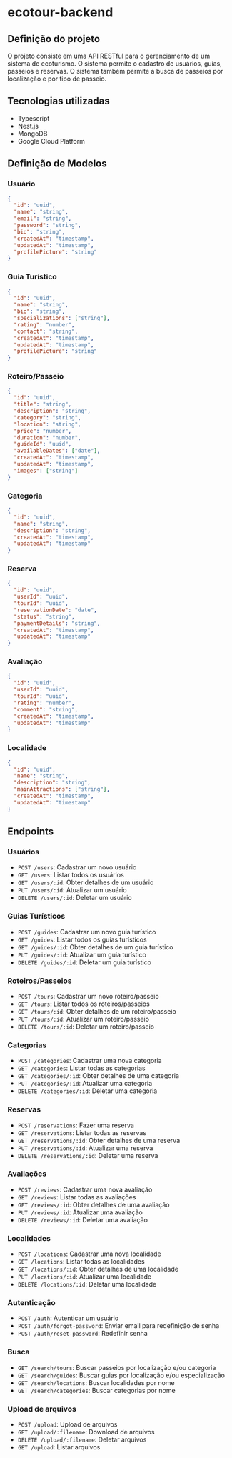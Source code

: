 # ecotour-backend

## Definição do projeto

O projeto consiste em uma API RESTful para o gerenciamento de um sistema de ecoturismo. O sistema permite o cadastro de usuários, guias, passeios e reservas. O sistema também permite a busca de passeios por localização e por tipo de passeio.

## Tecnologias utilizadas

- Typescript
- Nest.js
- MongoDB
- Google Cloud Platform

## Definição de Modelos

### Usuário

```json
{
  "id": "uuid",
  "name": "string",
  "email": "string",
  "password": "string",
  "bio": "string",
  "createdAt": "timestamp",
  "updatedAt": "timestamp",
  "profilePicture": "string"
}
```

### Guia Turístico

```json
{
  "id": "uuid",
  "name": "string",
  "bio": "string",
  "specializations": ["string"],
  "rating": "number",
  "contact": "string",
  "createdAt": "timestamp",
  "updatedAt": "timestamp",
  "profilePicture": "string"
}
```

### Roteiro/Passeio

```json
{
  "id": "uuid",
  "title": "string",
  "description": "string",
  "category": "string",
  "location": "string",
  "price": "number",
  "duration": "number",
  "guideId": "uuid",
  "availableDates": ["date"],
  "createdAt": "timestamp",
  "updatedAt": "timestamp",
  "images": ["string"]
}
```

### Categoria

```json
{
  "id": "uuid",
  "name": "string",
  "description": "string",
  "createdAt": "timestamp",
  "updatedAt": "timestamp"
}
```

### Reserva

```json
{
  "id": "uuid",
  "userId": "uuid",
  "tourId": "uuid",
  "reservationDate": "date",
  "status": "string",
  "paymentDetails": "string",
  "createdAt": "timestamp",
  "updatedAt": "timestamp"
}
```

### Avaliação

```json
{
  "id": "uuid",
  "userId": "uuid",
  "tourId": "uuid",
  "rating": "number",
  "comment": "string",
  "createdAt": "timestamp",
  "updatedAt": "timestamp"
}
```

### Localidade

```json
{
  "id": "uuid",
  "name": "string",
  "description": "string",
  "mainAttractions": ["string"],
  "createdAt": "timestamp",
  "updatedAt": "timestamp"
}
```

## Endpoints

### Usuários

- `POST /users`: Cadastrar um novo usuário
- `GET /users`: Listar todos os usuários
- `GET /users/:id`: Obter detalhes de um usuário
- `PUT /users/:id`: Atualizar um usuário
- `DELETE /users/:id`: Deletar um usuário

### Guias Turísticos

- `POST /guides`: Cadastrar um novo guia turístico
- `GET /guides`: Listar todos os guias turísticos
- `GET /guides/:id`: Obter detalhes de um guia turístico
- `PUT /guides/:id`: Atualizar um guia turístico
- `DELETE /guides/:id`: Deletar um guia turístico

### Roteiros/Passeios

- `POST /tours`: Cadastrar um novo roteiro/passeio
- `GET /tours`: Listar todos os roteiros/passeios
- `GET /tours/:id`: Obter detalhes de um roteiro/passeio
- `PUT /tours/:id`: Atualizar um roteiro/passeio
- `DELETE /tours/:id`: Deletar um roteiro/passeio

### Categorias

- `POST /categories`: Cadastrar uma nova categoria
- `GET /categories`: Listar todas as categorias
- `GET /categories/:id`: Obter detalhes de uma categoria
- `PUT /categories/:id`: Atualizar uma categoria
- `DELETE /categories/:id`: Deletar uma categoria

### Reservas

- `POST /reservations`: Fazer uma reserva
- `GET /reservations`: Listar todas as reservas
- `GET /reservations/:id`: Obter detalhes de uma reserva
- `PUT /reservations/:id`: Atualizar uma reserva
- `DELETE /reservations/:id`: Deletar uma reserva

### Avaliações

- `POST /reviews`: Cadastrar uma nova avaliação
- `GET /reviews`: Listar todas as avaliações
- `GET /reviews/:id`: Obter detalhes de uma avaliação
- `PUT /reviews/:id`: Atualizar uma avaliação
- `DELETE /reviews/:id`: Deletar uma avaliação

### Localidades

- `POST /locations`: Cadastrar uma nova localidade
- `GET /locations`: Listar todas as localidades
- `GET /locations/:id`: Obter detalhes de uma localidade
- `PUT /locations/:id`: Atualizar uma localidade
- `DELETE /locations/:id`: Deletar uma localidade

### Autenticação

- `POST /auth`: Autenticar um usuário
- `POST /auth/forgot-password`: Enviar email para redefinição de senha
- `POST /auth/reset-password`: Redefinir senha

### Busca

- `GET /search/tours`: Buscar passeios por localização e/ou categoria
- `GET /search/guides`: Buscar guias por localização e/ou especialização
- `GET /search/locations`: Buscar localidades por nome
- `GET /search/categories`: Buscar categorias por nome

### Upload de arquivos

- `POST /upload`: Upload de arquivos
- `GET /upload/:filename`: Download de arquivos
- `DELETE /upload/:filename`: Deletar arquivos
- `GET /upload`: Listar arquivos
